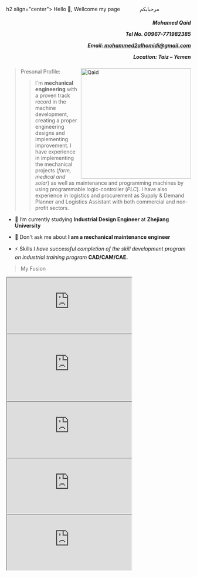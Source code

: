 h2 align="center"> Hello :wave:,  Wellcome my page &emsp; &emsp; &emsp;مرحبابكم </h2> 
<!-- <h1 align="center"> مرحبابكم pre></h1>-->
<h5 align="right"><p>Mohamed Qaid</p><p>Tel No. 00967-771982385</p> 
<p>Email:<a href = "mohammed2alhomidi@gmail.com"> mohammed2alhomidi@gmail.com</a> </p> <p align = "right">Location: Taiz – Yemen </h3>
<img align="right" alt="Qaid" width="300" src="img/qiad.jpg">

> Presonal Profile:
 >> I`m  **mechanical engineering** with a proven track record in the machine development, creating a proper engineering designs and implementing improvement. I have experience in implementing the mechanical projects (*farm, medical and solar*) as well as maintenance and programming machines by using programmable logic-controller (*PLC*). I have also experience in logistics and procurement as Supply & Demand Planner and Logistics Assistant with both commercial and non-profit sectors.


- 🌱 I’m currently studying **Industrial Design Engineer** at **Zhejiang University**

- 💬 Don't ask me about **I am a mechanical maintenance engineer**

- ⚡ Skills *I have successful completion of the skill development program on industrial training program* **CAD/CAM/CAE.**

> My Fusion

 <iframe align = "left"  src="https://myhub.autodesk360.com/ue28cacf9/shares/public/SH35dfcQT936092f0e435cec0a7e0859d738?mode=embed" width="340"  allowfullscreen="true" webkitallowfullscreen="true" mozallowfullscreen="true"  frameborder="1"></iframe>

 <iframe src="https://myhub.autodesk360.com/ue28cacf9/shares/public/SH35dfcQT936092f0e43b14627f50a6167e7?mode=embed" width="340" height="180" allowfullscreen="false" webkitallowfullscreen="false" mozallowfullscreen="False"  frameborder="1"></iframe>

 <iframe src="https://myhub.autodesk360.com/ue28cacf9/shares/public/SH35dfcQT936092f0e43d85e7386252b1c3f?mode=embed" width="340"  allowfullscreen="true" webkitallowfullscreen="true" mozallowfullscreen="true"  frameborder="1"></iframe>

 <iframe src="https://myhub.autodesk360.com/ue28cacf9/shares/public/SH35dfcQT936092f0e438b6df135e4543ec0?mode=embed" width="340" allowfullscreen="true" webkitallowfullscreen="true" mozallowfullscreen="true"  frameborder="1"></iframe>
 
 <iframe src="https://myhub.autodesk360.com/ue28cacf9/shares/public/SH35dfcQT936092f0e43151843a200cf47dd?mode=embed" width="340" allowfullscreen="true" webkitallowfullscreen="true" mozallowfullscreen="true"  frameborder="1"></iframe>